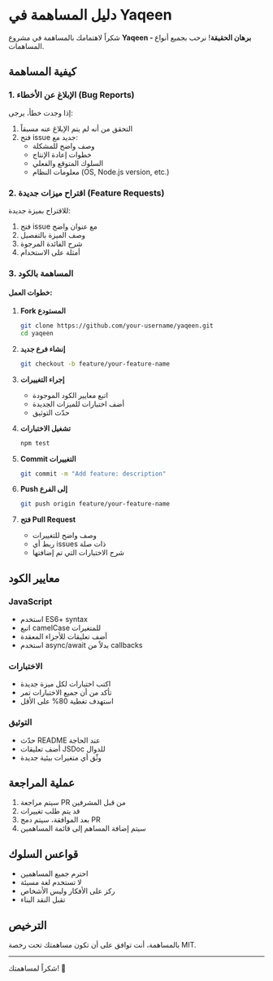 # دليل المساهمة في Yaqeen

شكراً لاهتمامك بالمساهمة في مشروع **Yaqeen - برهان الحقيقة**! نرحب بجميع أنواع المساهمات.

## كيفية المساهمة

### 1. الإبلاغ عن الأخطاء (Bug Reports)

إذا وجدت خطأ، يرجى:

1. التحقق من أنه لم يتم الإبلاغ عنه مسبقاً
2. فتح issue جديد مع:
   - وصف واضح للمشكلة
   - خطوات إعادة الإنتاج
   - السلوك المتوقع والفعلي
   - معلومات النظام (OS, Node.js version, etc.)

### 2. اقتراح ميزات جديدة (Feature Requests)

للاقتراح بميزة جديدة:

1. فتح issue مع عنوان واضح
2. وصف الميزة بالتفصيل
3. شرح الفائدة المرجوة
4. أمثلة على الاستخدام

### 3. المساهمة بالكود

#### خطوات العمل:

1. **Fork المستودع**
   ```bash
   git clone https://github.com/your-username/yaqeen.git
   cd yaqeen
   ```

2. **إنشاء فرع جديد**
   ```bash
   git checkout -b feature/your-feature-name
   ```

3. **إجراء التغييرات**
   - اتبع معايير الكود الموجودة
   - أضف اختبارات للميزات الجديدة
   - حدّث التوثيق

4. **تشغيل الاختبارات**
   ```bash
   npm test
   ```

5. **Commit التغييرات**
   ```bash
   git commit -m "Add feature: description"
   ```

6. **Push إلى الفرع**
   ```bash
   git push origin feature/your-feature-name
   ```

7. **فتح Pull Request**
   - وصف واضح للتغييرات
   - ربط أي issues ذات صلة
   - شرح الاختبارات التي تم إضافتها

## معايير الكود

### JavaScript
- استخدم ES6+ syntax
- اتبع camelCase للمتغيرات
- أضف تعليقات للأجزاء المعقدة
- استخدم async/await بدلاً من callbacks

### الاختبارات
- اكتب اختبارات لكل ميزة جديدة
- تأكد من أن جميع الاختبارات تمر
- استهدف تغطية 80% على الأقل

### التوثيق
- حدّث README عند الحاجة
- أضف تعليقات JSDoc للدوال
- وثّق أي متغيرات بيئية جديدة

## عملية المراجعة

1. سيتم مراجعة PR من قبل المشرفين
2. قد يتم طلب تغييرات
3. بعد الموافقة، سيتم دمج PR
4. سيتم إضافة المساهم إلى قائمة المساهمين

## قواعس السلوك

- احترم جميع المساهمين
- لا تستخدم لغة مسيئة
- ركز على الأفكار وليس الأشخاص
- تقبل النقد البناء

## الترخيص

بالمساهمة، أنت توافق على أن تكون مساهمتك تحت رخصة MIT.

---

شكراً لمساهمتك! 🎉

